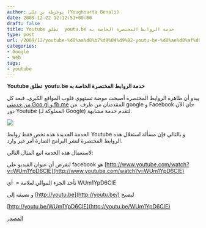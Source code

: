 ```yaml
---
author: يوغرطة بن علي (Youghourta Benali)
date: 2009-12-22 12:12:51+00:00
draft: false
title: Youtube تطلق  youtu.be خدمة الروابط المختصرة الخاصة به
type: post
url: /2009/12/youtube-%d8%aa%d8%b7%d9%84%d9%82-youtu-be-%d8%ae%d8%af%d9%85%d8%a9-%d8%a7%d9%84%d8%b1%d9%88%d8%a7%d8%a8%d8%b7-%d8%a7%d9%84%d9%85%d8%ae%d8%aa%d8%b5%d8%b1%d8%a9-%d8%a7%d9%84%d8%ae%d8%a7%d8%b5%d8%a9/
categories:
- Google
- Web
tags:
- youtube
---
```


**Youtube تطلق  youtu.be خدمة الروابط المختصرة الخاصة به**


يبدو أن ظاهرة الروابط المختصرة أصبحت موضة تستهوي قلوب المواقع الكبرى، فبعد كل [من خدمتي Goo.gl و fb.me](../../../../../2009/12/%d9%88-%d8%aa%d8%a8%d8%af%d8%a3-%d8%ad%d8%b1%d8%a8-%d8%a7%d9%84%d8%b1%d9%88%d8%a7%d8%a8%d8%b7-%d8%a7%d9%84%d9%85%d8%ae%d8%aa%d8%b5%d8%b1%d8%a9-%d8%a8%d9%8a%d9%86-google-%d9%88-facebook/) المقدمتان من طرف  من google و Facebook حان الآن دور Youtube (المملوكة لـ Google) لتقدم خدمة مشابهة.


![](https://djug.developpez.com/rsc/youtube-logo.jpg)



الخدمة الجديدة هذه تخص فقط روابط Youtube و بالتالي فإن مسألة استغلال هذه الروابط المختصرة لنشر البرامج الضارة أمر غير وارد.

لاستعمال هذه الخدمة اتبع المثال التالي:

لنفرض أن عنوان الفيديو على facebook هو [http://www.youtube.com/watch?v=WUm1YpD6CIE](http://www.youtube.com/watch?v=WUm1YpD6CIE)

نأخذ الجزء الموالي لعلامة =  أي WUm1YpD6CIE

و نضيفه إلى [http://youtu.be](http://youtu.be/) ليصبح

[http://youtu.be/WUm1YpD6CIE](http://youtu.be/WUm1YpD6CIE)

[المصدر](http://youtube-global.blogspot.com/2009/12/make-way-for-youtube-links.html)
